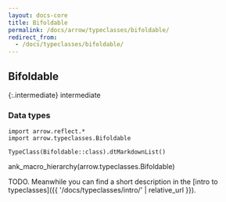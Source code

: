 ```yaml
---
layout: docs-core
title: Bifoldable
permalink: /docs/arrow/typeclasses/bifoldable/
redirect_from:
  - /docs/typeclasses/bifoldable/
---
```


## Bifoldable

{:.intermediate}
intermediate

### Data types

```kotlin:ank:replace
import arrow.reflect.*
import arrow.typeclasses.Bifoldable

TypeClass(Bifoldable::class).dtMarkdownList()
```

ank_macro_hierarchy(arrow.typeclasses.Bifoldable)

TODO. Meanwhile you can find a short description in the [intro to typeclasses]({{ '/docs/typeclasses/intro/' | relative_url }}).
